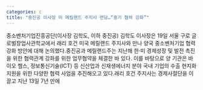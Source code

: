 ```yaml
---
categories: c
title: "중진공 이사장 미 메릴랜드 주지사 면담…“중기 협력 강화”"
---
```

중소벤처기업진흥공단(이사장 김학도, 이하 중진공) 김학도 이사장은 19일 서울 구로 글로벌창업사관학교에서 래리 호건 미국 메릴랜드 주지사와 만나 양국 중소벤처기업 협력 강화 방안에 대해 논의했다.중진공과 메릴랜드주는 지난해 한·미 경제성장 및 발전 촉진을 위한 협력관계 강화를 위한 업무협약을 체결한 바 있다. 이를 바탕으로 양 기관은 바이오 헬스, 정보통신기술(ICT) 등 신산업과 신재생에너지 분야 국내 기업의 수출 현지화 지원을 위한 다양한 협력 사업을 추진해오고 있다.래리 호건 주지사는 경제사절단을 이끌고 지난 13일 7년 만에